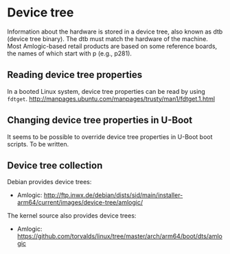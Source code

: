 # Device tree

Information about the hardware is stored in a device tree, also known as dtb (device tree binary).
The dtb must match the hardware of the machine. Most Amlogic-based retail products are based on some reference boards, the names of which start with p (e.g., p281).

## Reading device tree properties

In a booted Linux system, device tree properties can be read by using `fdtget`. http://manpages.ubuntu.com/manpages/trusty/man1/fdtget.1.html

## Changing device tree properties in U-Boot

It seems to be possible to override device tree properties in U-Boot boot scripts. To be written.


## Device tree collection

Debian provides device trees: 
* Amlogic: http://ftp.inwx.de/debian/dists/sid/main/installer-arm64/current/images/device-tree/amlogic/

The kernel source also provides device trees:
* Amlogic: https://github.com/torvalds/linux/tree/master/arch/arm64/boot/dts/amlogic
